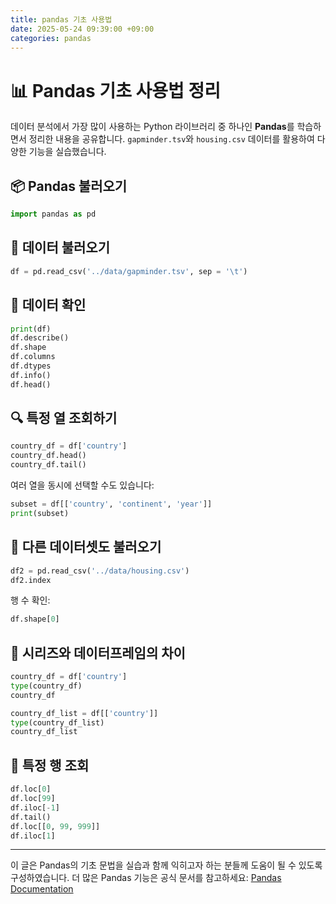 ```yaml
---
title: pandas 기초 사용법
date: 2025-05-24 09:39:00 +09:00
categories: pandas
---
```

# 📊 Pandas 기초 사용법 정리

데이터 분석에서 가장 많이 사용하는 Python 라이브러리 중 하나인 **Pandas**를 학습하면서 정리한 내용을 공유합니다. `gapminder.tsv`와 `housing.csv` 데이터를 활용하여 다양한 기능을 실습했습니다.

## 📦 Pandas 불러오기

```python
import pandas as pd
```

## 📁 데이터 불러오기

```python
df = pd.read_csv('../data/gapminder.tsv', sep = '\t')
```

## 🧾 데이터 확인

```python
print(df)
df.describe()
df.shape
df.columns
df.dtypes
df.info()
df.head()
```

## 🔍 특정 열 조회하기

```python
country_df = df['country']
country_df.head()
country_df.tail()
```

여러 열을 동시에 선택할 수도 있습니다:

```python
subset = df[['country', 'continent', 'year']]
print(subset)
```

## 🏡 다른 데이터셋도 불러오기

```python
df2 = pd.read_csv('../data/housing.csv')
df2.index
```

행 수 확인:

```python
df.shape[0]
```

## 📌 시리즈와 데이터프레임의 차이

```python
country_df = df['country']
type(country_df)
country_df
```

```python
country_df_list = df[['country']]
type(country_df_list)
country_df_list
```

## 🔎 특정 행 조회

```python
df.loc[0]
df.loc[99]
df.iloc[-1]
df.tail()
df.loc[[0, 99, 999]]
df.iloc[1]
```

---

이 글은 Pandas의 기초 문법을 실습과 함께 익히고자 하는 분들께 도움이 될 수 있도록 구성하였습니다. 더 많은 Pandas 기능은 공식 문서를 참고하세요: [Pandas Documentation](https://pandas.pydata.org/)
